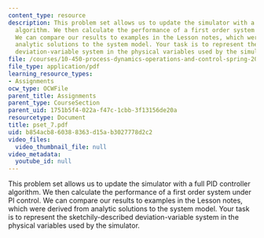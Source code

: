 ```yaml
---
content_type: resource
description: This problem set allows us to update the simulator with a full PID controller
  algorithm. We then calculate the performance of a first order system under PI control.
  We can compare our results to examples in the Lesson notes, which were derived from
  analytic solutions to the system model. Your task is to represent the sketchily-described
  deviation-variable system in the physical variables used by the simulator.
file: /courses/10-450-process-dynamics-operations-and-control-spring-2006/b854acb860388363d15ab3027778d2c2_pset_7.pdf
file_type: application/pdf
learning_resource_types:
- Assignments
ocw_type: OCWFile
parent_title: Assignments
parent_type: CourseSection
parent_uid: 1751b5f4-022a-f47c-1cbb-3f13156de20a
resourcetype: Document
title: pset_7.pdf
uid: b854acb8-6038-8363-d15a-b3027778d2c2
video_files:
  video_thumbnail_file: null
video_metadata:
  youtube_id: null
---
```

This problem set allows us to update the simulator with a full PID controller algorithm. We then calculate the performance of a first order system under PI control. We can compare our results to examples in the Lesson notes, which were derived from analytic solutions to the system model. Your task is to represent the sketchily-described deviation-variable system in the physical variables used by the simulator.

